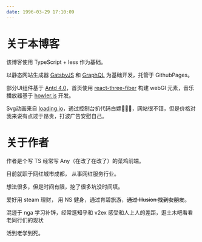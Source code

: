 ```yaml
---
date: 1996-03-29 17:10:09
---
```


# 关于本博客

该博客使用 TypeScript + less 作为基础。

以静态网站生成器 [GatsbyJS](https://gatsbyjs.org/) 和 [GraphQL](https://graphql.org/) 为基础开发，托管于 GithubPages。

部分UI组件基于 [Antd 4.0](https://ant.design/index-cn)，首页使用 [react-three-fiber](https://github.com/react-spring/react-three-fiber) 构建 webGl 元素，音乐播放器基于 [howler.js](https://howlerjs.com/) 开发。

Svg动画来自 [loading.io](https://loading.io/)，通过控制台扒代码白嫖🙏🙏🙏，网站很不错，但是价格对我来说有点过于昂贵，打波广告安慰自己。

# 关于作者

作者是个写 TS 经常写 Any（在改了在改了）的菜鸡前端。

目前就职于网红城市成都， 从事网红服务行业。

想法很多，但是时间有限，挖了很多坑没时间填。

爱好用 steam 理财， 用 NS 健身，通过育碧旅游，~~通过 Illusion 找到女朋友~~。

混迹于 nga 学习补锌，经常逛知乎和 v2ex 感受和人上人的差距，逛土木吧看看老同行们的现状

活到老学到死。